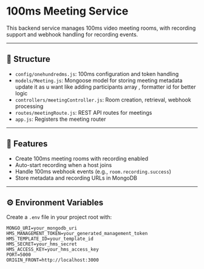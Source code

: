 # 100ms Meeting Service

This backend service manages 100ms video meeting rooms, with recording support and webhook handling for recording events.

---

## 📁 Structure

- `config/onehundredms.js`: 100ms configuration and token handling
- `models/Meeting.js`: Mongoose model for storing meeting metadata update it as u want like adding participants array , formatter id for better logic
- `controllers/meetingController.js`: Room creation, retrieval, webhook processing
- `routes/meetingRoute.js`: REST API routes for meetings
- `app.js`: Registers the meeting router

---

## 🚀 Features

- Create 100ms meeting rooms with recording enabled
- Auto-start recording when a host joins
- Handle 100ms webhook events (e.g., `room.recording.success`)
- Store metadata and recording URLs in MongoDB

---

## ⚙️ Environment Variables

Create a `.env` file in your project root with:

```env
MONGO_URI=your_mongodb_uri
HMS_MANAGEMENT_TOKEN=your_generated_management_token
HMS_TEMPLATE_ID=your_template_id
HMS_SECRET=your_hms_secret
HMS_ACCESS_KEY=your_hms_access_key
PORT=5000
ORIGIN_FRONT=http://localhost:3000
